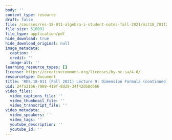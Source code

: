 ```yaml
---
body: ''
content_type: resource
draft: false
file: /courses/res-18-011-algebra-i-student-notes-fall-2021/mit18_701f21_lect9.pdf
file_size: 510091
file_type: application/pdf
hide_download: true
hide_download_original: null
image_metadata:
  caption: ''
  credit: ''
  image-alt: ''
learning_resource_types: []
license: https://creativecommons.org/licenses/by-nc-sa/4.0/
resourcetype: Document
title: 'RES.18-011 (Fall 2021) Lecture 9: Dimension Formula (continued) '
uid: 24fa2166-7989-419f-8d28-34f42d68d666
video_files:
  video_captions_file: ''
  video_thumbnail_file: ''
  video_transcript_file: ''
video_metadata:
  video_speakers: ''
  video_tags: ''
  youtube_description: ''
  youtube_id: ''
---
```

